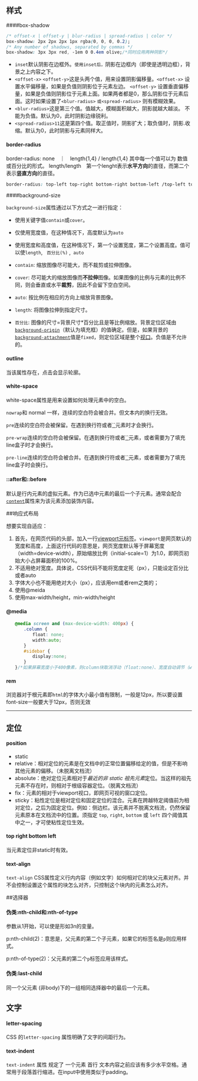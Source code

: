 ## 样式

####box-shadow

```css
/* offset-x | offset-y | blur-radius | spread-radius | color */
box-shadow: 2px 2px 2px 1px rgba(0, 0, 0, 0.2);
/* Any number of shadows, separated by commas */
box-shadow: 3px 3px red, -1em 0 0.4em olive;/*同时应用两种阴影*/
```

-   `inset`默认阴影在边框外。`使用inset后，`阴影在边框内（即使是透明边框），背景之上内容之下。
-   `<offset-x>` `<offset-y>`这是头两个值，用来设置阴影偏移量。`<offset-x>` 设置水平偏移量，如果是负值则阴影位于元素左边。 `<offset-y>` 设置垂直偏移量，如果是负值则阴影位于元素上面。如果两者都是0，那么阴影位于元素后面。这时如果设置了`<blur-radius>` `或<spread-radius>` 则有模糊效果。
-   `<blur-radius>`这是第三个值。值越大，模糊面积越大，阴影就越大越淡。 不能为负值。默认为0，此时阴影边缘锐利。
-   `<spread-radius>11`这是第四个值。取正值时，阴影扩大；取负值时，阴影.收缩。默认为0，此时阴影与元素同样大。

#### border-radius

border-radius: none　｜　length{1,4} / length{1,4} 
其中每一个值可以为 数值或百分比的形式。 
length/length　第一个lenght表示**水平方向**的直径，而第二个表示**竖直方向**的直径。

```css
border-radius: top-left top-right bottom-right bottom-left /top-left top-right bottom-right bottom-left
```



####background-size

`background-size`属性通过以下方式之一进行指定：

-   使用关键字值`contain`或`cover`。
-   仅使用宽度值，在这种情况下，高度默认为`auto`
-   使用宽度和高度值，在这种情况下，第一个设置宽度，第二个设置高度。值可以使`length`, ` 百分比(%)` ,` auto`


-   `contain`: 缩放图像尽可能大，而不裁剪或拉伸图像。
-   `cover`: 尽可能大的缩放图像而**不拉伸**图像。如果图像的比例与元素的比例不同，则会垂直或水平**裁剪**，因此不会留下空白空间。
-   `auto`: 按比例在相应的方向上缩放背景图像。
-   `length`: 将图像拉伸到指定尺寸。
-   `百分比`: 图像的尺寸=背景尺寸*百分比且是等比例缩放。背景定位区域由[`background-origin`](https://developer.mozilla.org/en-US/docs/Web/CSS/background-origin)（默认为填充框）的值确定。但是，如果背景的[`background-attachment`](https://developer.mozilla.org/en-US/docs/Web/CSS/background-attachment)值是`fixed`，则定位区域是整个[视口](https://developer.mozilla.org/en-US/docs/Glossary/viewport)。负值是不允许的。

#### outline

当该属性存在，点击会显示轮廓。

#### white-space

 white-space属性是用来设置如何处理元素中的空白。

`nowrap`和 normal 一样，连续的空白符会被合并。但文本内的换行无效。

`pre`连续的空白符会被保留。在遇到换行符或者[``](https://developer.mozilla.org/zh-CN/docs/Web/HTML/Element/br)元素时才会换行。 

`pre-wrap`连续的空白符会被保留。在遇到换行符或者[``](https://developer.mozilla.org/zh-CN/docs/Web/HTML/Element/br)元素，或者需要为了填充line盒子时才会换行。

`pre-line`连续的空白符会被合并。在遇到换行符或者[``](https://developer.mozilla.org/zh-CN/docs/Web/HTML/Element/br)元素，或者需要为了填充line盒子时会换行。

#### ::after和::before

默认是行内元素的虚拟元素。作为已选中元素的最后一个子元素。通常会配合[`content`](https://developer.mozilla.org/zh-CN/docs/Web/CSS/content)属性来为该元素添加装饰内容。

##响应式布局

想要实现自适应：

1.  首先，在网页代码的头部，加入一行[viewport元标签](https://developer.mozilla.org/en/mobile/viewport_meta_tag)。`viewport`是网页默认的宽度和高度，上面这行代码的意思是，网页宽度默认等于屏幕宽度（width=device-width），原始缩放比例（initial-scale=1）为1.0，即网页初始大小占屏幕面积的100%。
2.  不适用绝对宽度。具体说，CSS代码不能将宽度定死（px），只能设定百分比或者auto
3.  字体大小也不能用绝对大小（px），应该用em或者rem之类的；
4.  使用@meida
5.  使用max-width/height，min-width/height



#### @media

```css
　　@media screen and (max-device-width: 400px) {
　　　　.column {
　　　　　　float: none;
　　　　　　width:auto;
　　　　}
　　　　#sidebar {
　　　　　　display:none;
　　　　}
　　}/*如果屏幕宽度小于400像素，则column块取消浮动（float:none）、宽度自动调节（width:auto），sidebar块不显示（display:none）。*/
```



#### rem

浏览器对于根元素即`html`的字体大小最小值有限制，一般是12px，所以要设置font-size一般要大于12px，否则无效





------

## 定位

#### position

-   static
-   relative：相对定位的元素是在文档中的正常位置偏移给定的值，但是不影响其他元素的偏移。（未脱离文档流）
-   absolute：绝对定位元素相对于*最近的非 static 祖先元素*定位。当这样的祖先元素不存在时，则相对于根级容器定位。（脱离文档流）
-   fix：元素的相对于viewport视口，即网页可视的窗口定位。
-   sticky：粘性定位是相对定位和固定定位的混合。元素在跨越特定阈值前为相对定位，之后为固定定位。例如：侧边栏。该元素并不脱离文档流，仍然保留元素原本在文档流中的位置。须指定 `top`, `right`, `bottom` 或 `left` 四个阈值其中之一，才可使粘性定位生效。

####  top right bottom left

当元素定位非static时有效。

#### text-align

`text-align` CSS属性定义行内内容（例如文字）如何相对它的块父元素对齐。并不会控制设置这个属性的块怎么对齐，只控制这个块内的元素怎么对齐。









##选择器

#### 伪类:nth-child和:nth-of-type

参数从1开始，可以使是形如3n的变量。

p:nth-child(2)：意思是，父元素的第二个子元素，如果它的标签名是`p`则应用样式。

p:nth-of-type(2)：父元素的第二个`p`标签应用该样式。

#### 伪类:last-child

同一个父元素 (非body)下的一组相同选择器中的最后一个元素。



## 文字

#### letter-spacing

CSS 的`letter-spacing` 属性明确了文字的间距行为。 

#### text-indent

`text-indent` 属性 规定了 一个元素 首行 文本内容之前应该有多少水平空格。通常用于段落首行缩进。在input中使用类似于padding。

